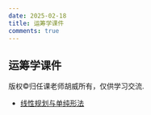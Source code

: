 ```yaml
---
date: 2025-02-18
title: 运筹学课件
comments: true
---
```


## 运筹学课件

版权©️归任课老师胡威所有，仅供学习交流.

- [线性规划与单纯形法](/NKU-MATH-Notes/运筹学与控制论/运筹学/运筹学课件/学生版第1章线性规划与单纯形法.pdf)